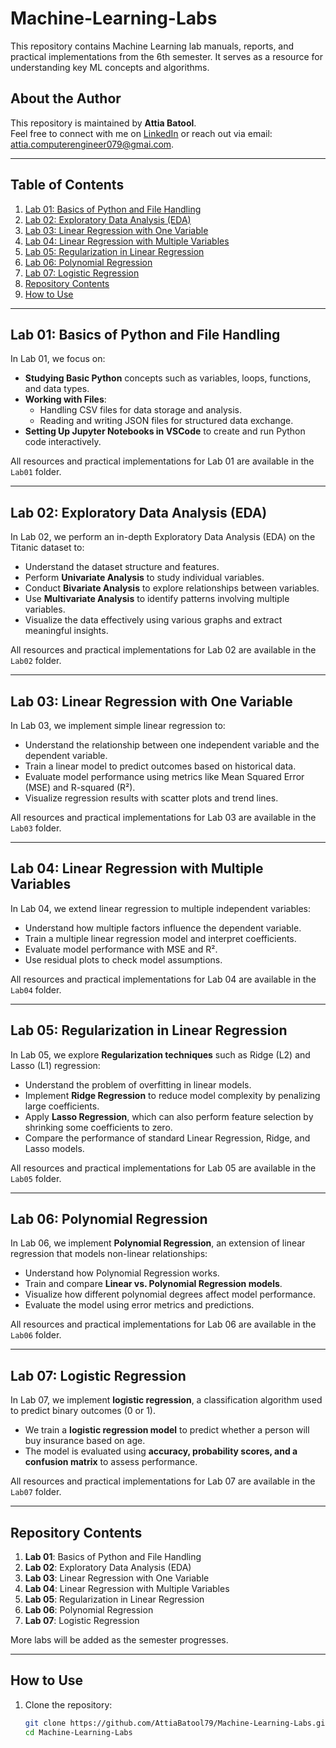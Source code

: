 # Machine-Learning-Labs

This repository contains Machine Learning lab manuals, reports, and practical implementations from the 6th semester. It serves as a resource for understanding key ML concepts and algorithms.

## About the Author
This repository is maintained by **Attia Batool**.  
Feel free to connect with me on [LinkedIn](https://www.linkedin.com/in/attia-batool-079-engineer) or reach out via email: attia.computerengineer079@gmai.com.

---
## Table of Contents
1. [Lab 01: Basics of Python and File Handling](#lab-01-basics-of-python-and-file-handling)  
2. [Lab 02: Exploratory Data Analysis (EDA)](#lab-02-exploratory-data-analysis-eda)  
3. [Lab 03: Linear Regression with One Variable](#lab-03-linear-regression-with-one-variable)  
4. [Lab 04: Linear Regression with Multiple Variables](#lab-04-linear-regression-with-multiple-variables)  
5. [Lab 05: Regularization in Linear Regression](#lab-05-regularization-in-linear-regression)  
6. [Lab 06: Polynomial Regression](#lab-06-polynomial-regression)  
7. [Lab 07: Logistic Regression](#lab-07-logistic-regression)  
8. [Repository Contents](#repository-contents)  
9. [How to Use](#how-to-use)  

---

## Lab 01: Basics of Python and File Handling  
In Lab 01, we focus on:  
- **Studying Basic Python** concepts such as variables, loops, functions, and data types.  
- **Working with Files**:  
  - Handling CSV files for data storage and analysis.  
  - Reading and writing JSON files for structured data exchange.  
- **Setting Up Jupyter Notebooks in VSCode** to create and run Python code interactively.  

All resources and practical implementations for Lab 01 are available in the `Lab01` folder.  

---

## Lab 02: Exploratory Data Analysis (EDA)  
In Lab 02, we perform an in-depth Exploratory Data Analysis (EDA) on the Titanic dataset to:  
- Understand the dataset structure and features.  
- Perform **Univariate Analysis** to study individual variables.  
- Conduct **Bivariate Analysis** to explore relationships between variables.  
- Use **Multivariate Analysis** to identify patterns involving multiple variables.  
- Visualize the data effectively using various graphs and extract meaningful insights.  

All resources and practical implementations for Lab 02 are available in the `Lab02` folder.  

---

## Lab 03: Linear Regression with One Variable  
In Lab 03, we implement simple linear regression to:  
- Understand the relationship between one independent variable and the dependent variable.  
- Train a linear model to predict outcomes based on historical data.  
- Evaluate model performance using metrics like Mean Squared Error (MSE) and R-squared (R²).  
- Visualize regression results with scatter plots and trend lines.  

All resources and practical implementations for Lab 03 are available in the `Lab03` folder.  

---

## Lab 04: Linear Regression with Multiple Variables  
In Lab 04, we extend linear regression to multiple independent variables:  
- Understand how multiple factors influence the dependent variable.  
- Train a multiple linear regression model and interpret coefficients.  
- Evaluate model performance with MSE and R².  
- Use residual plots to check model assumptions.  

All resources and practical implementations for Lab 04 are available in the `Lab04` folder.  

---

## Lab 05: Regularization in Linear Regression  
In Lab 05, we explore **Regularization techniques** such as Ridge (L2) and Lasso (L1) regression:  
- Understand the problem of overfitting in linear models.  
- Implement **Ridge Regression** to reduce model complexity by penalizing large coefficients.  
- Apply **Lasso Regression**, which can also perform feature selection by shrinking some coefficients to zero.  
- Compare the performance of standard Linear Regression, Ridge, and Lasso models.  

All resources and practical implementations for Lab 05 are available in the `Lab05` folder.  

---

## Lab 06: Polynomial Regression  
In Lab 06, we implement **Polynomial Regression**, an extension of linear regression that models non-linear relationships:  
- Understand how Polynomial Regression works.  
- Train and compare **Linear vs. Polynomial Regression models**.  
- Visualize how different polynomial degrees affect model performance.  
- Evaluate the model using error metrics and predictions.  

All resources and practical implementations for Lab 06 are available in the `Lab06` folder.  

---

## Lab 07: Logistic Regression  
In Lab 07, we implement **logistic regression**, a classification algorithm used to predict binary outcomes (0 or 1).  
- We train a **logistic regression model** to predict whether a person will buy insurance based on age.  
- The model is evaluated using **accuracy, probability scores, and a confusion matrix** to assess performance.  

All resources and practical implementations for Lab 07 are available in the `Lab07` folder.  

---

## Repository Contents  
1. **Lab 01**: Basics of Python and File Handling  
2. **Lab 02**: Exploratory Data Analysis (EDA)  
3. **Lab 03**: Linear Regression with One Variable  
4. **Lab 04**: Linear Regression with Multiple Variables  
5. **Lab 05**: Regularization in Linear Regression  
6. **Lab 06**: Polynomial Regression  
7. **Lab 07**: Logistic Regression  

More labs will be added as the semester progresses.  

---

## How to Use  
1. Clone the repository:
   ```bash
   git clone https://github.com/AttiaBatool79/Machine-Learning-Labs.git
   cd Machine-Learning-Labs
   

